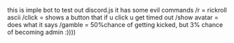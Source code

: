this is imple bot to test out discord.js
it has some evil commands
/r = rickroll ascii
/click = shows a button that if u click u get timed out
/show avatar = does what it says
/gamble = 50%chance of getting kicked, but 3% chance of becoming admin
:))))

